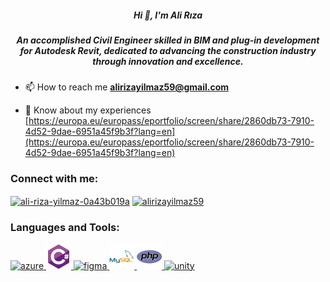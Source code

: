 <h5 align="center">Hi 👋, I'm Ali Rıza</h5>
<h5 align="center">An accomplished Civil Engineer skilled in BIM and plug-in development for Autodesk Revit, dedicated to advancing the construction industry through innovation and excellence.</h5>

- 📫 How to reach me **alirizayilmaz59@gmail.com**

- 📄 Know about my experiences [https://europa.eu/europass/eportfolio/screen/share/2860db73-7910-4d52-9dae-6951a45f9b3f?lang=en](https://europa.eu/europass/eportfolio/screen/share/2860db73-7910-4d52-9dae-6951a45f9b3f?lang=en)

<h3 align="left">Connect with me:</h3>
<p align="left">
<a href="https://linkedin.com/in/ali-riza-yilmaz-0a43b019a" target="blank"><img align="center" src="https://raw.githubusercontent.com/rahuldkjain/github-profile-readme-generator/master/src/images/icons/Social/linked-in-alt.svg" alt="ali-riza-yilmaz-0a43b019a" height="30" width="40" /></a>
<a href="https://www.hackerrank.com/alirizayilmaz59" target="blank"><img align="center" src="https://raw.githubusercontent.com/rahuldkjain/github-profile-readme-generator/master/src/images/icons/Social/hackerrank.svg" alt="alirizayilmaz59" height="30" width="40" /></a>
</p>

<h3 align="left">Languages and Tools:</h3>
<p align="left"> <a href="https://azure.microsoft.com/en-in/" target="_blank" rel="noreferrer"> <img src="https://www.vectorlogo.zone/logos/microsoft_azure/microsoft_azure-icon.svg" alt="azure" width="40" height="40"/> </a> <a href="https://www.w3schools.com/cs/" target="_blank" rel="noreferrer"> <img src="https://raw.githubusercontent.com/devicons/devicon/master/icons/csharp/csharp-original.svg" alt="csharp" width="40" height="40"/> </a> <a href="https://www.figma.com/" target="_blank" rel="noreferrer"> <img src="https://www.vectorlogo.zone/logos/figma/figma-icon.svg" alt="figma" width="40" height="40"/> </a> <a href="https://www.mysql.com/" target="_blank" rel="noreferrer"> <img src="https://raw.githubusercontent.com/devicons/devicon/master/icons/mysql/mysql-original-wordmark.svg" alt="mysql" width="40" height="40"/> </a> <a href="https://www.php.net" target="_blank" rel="noreferrer"> <img src="https://raw.githubusercontent.com/devicons/devicon/master/icons/php/php-original.svg" alt="php" width="40" height="40"/> </a> <a href="https://unity.com/" target="_blank" rel="noreferrer"> <img src="https://www.vectorlogo.zone/logos/unity3d/unity3d-icon.svg" alt="unity" width="40" height="40"/> </a> </p>
